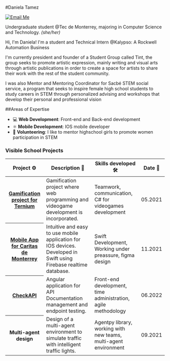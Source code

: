 #Daniela Tamez

[![Email Me](https://img.shields.io/badge/Email-danileatamez6@gmail.com-BB001B.svg)](mailto:danielatamez6@gmail.com)

Undergraduate student @Tec de Monterrey, majoring in Computer Science and Technology. _(she/her)_

Hi, I'm Daniela! I'm a student and Technical Intern @Kalypso: A Rockwell Automation Business

I'm currently president and founder of a Student Group called Tint, the group seeks to promote artistic expression, mainly writing and visual arts through artistic publications in order to create a space for artists to share their work with the rest of the student community.

I was also Mentor and Mentoring Coordinator for Sacbé STEM social service, a program that seeks to inspire female high school students to study careers in STEM through personalized advising and workshops that develop their personal and professional vision


##Areas of Expertise

* 💻 **Web Development**: Front-end and Back-end development
* ⚛️ **Mobile Development**: IOS mobile developer 
* 🤝 **Volunteering**: I like to mentor highschool girls to promote women participation in STEM

### Visible School Projects

<table width="100%">
  <thead>
    <th>Project ⚙️</th>
    <th>Description 📝</th>
    <th>Skills developed 🛠</th>
    <th>Date 📅</th>
  </thead>
  <tbody>
    <tr>
      <th><a href="https://github.com/typescript-eslint/typescript-eslint](https://github.com/tecnologico-de-monterrey-oficial/MTY.TC2005B.8.2111.39262-Equipo1">Gamification project for Ternium</a></th>
      <td>Gamification project where web programming and videogame development is incorporated.</td>
      <td>Teamwork, communication, C# for videogames development</td>
      <td>05.2021</td>
    </tr>
    <tr>
      <th><a href="https://github.com/tecnologico-de-monterrey-oficial/C.MTY.TC2007B.004.2113-Equipo5">Mobile App for Caritas de Monterrey</a></th>
      <td>Intuitive and easy to use mobile application for IOS devices. Developed in Swift using Firebase realtime database.</td>
      <td>Swift Development, Working under preassure, figma design</td>
      <td>11.2021</td>
    </tr>
    <tr>
      <th><a href="https://github.com/andrespinones/checkAPI">CheckAPI</a></th>
      <td>Angular application for API Documentation management and endpoint testing.</td>
      <td>Front-end development, time administration, agile methodology</td>
      <td>06.2022</td>
    </tr>
    <tr>
      <th>Multi-agent design</th>
      <td>Design of a multi-agent environment to simulate traffic with intelligent traffic lights.</td>
      <td>Agentpy library, working with new teams, multi-agent environment</td>
      <td>09.2021</td>
    </tr>
  </tbody>
</table>
